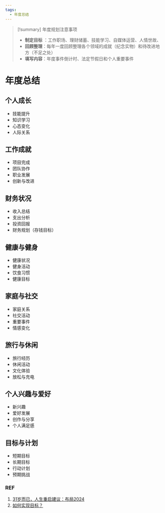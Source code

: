 ```yaml
---
tags:
  - 年度总结
---
```

> [!summary] 年度规划注意事项
> - **制定目标** ：工作职场、理财储蓄、技能学习、自媒体运营、人情世故、
> - **回顾整理**：每年一度回顾整理各个领域的成就（纪念实物）和待改进地方（不足之处）
> - **填写内容**：年度事件倒计时、法定节假日和个人重要事件

# 年度总结
## 个人成长
- 技能提升
- 知识学习
- 心态变化
- 人际关系

## 工作成就
- 项目完成
- 团队协作
- 职业发展
- 创新与改进

## 财务状况
- 收入总结
- 支出分析
- 投资回报
- 财务规划（存钱目标）

## 健康与健身
- 健康状况
- 健身活动
- 饮食习惯
- 健康目标

## 家庭与社交
- 家庭关系
- 社交活动
- 重要事件
- 情感变化

## 旅行与休闲
- 旅行经历
- 休闲活动
- 文化体验
- 放松与充电

## 个人兴趣与爱好
- 新兴趣
- 爱好发展
- 创作与分享
- 个人满足感

## 目标与计划
- 短期目标
- 长期目标
- 行动计划
- 预期挑战

### REF 
1. [31岁而已，人生重启建议：布局2024](https://mp.weixin.qq.com/s/8EOIHuUT0cDR4jCWB-0rdw)
2. [如何实现目标？](https://mp.weixin.qq.com/s/cs1gpB-9kRA9luOaMa_Ocg)